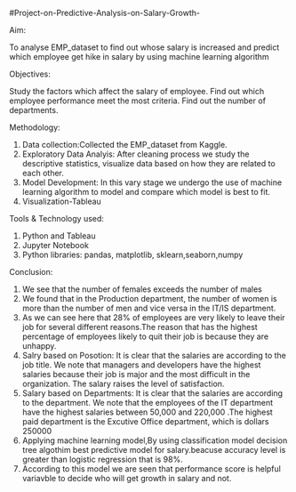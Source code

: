 #Project-on-Predictive-Analysis-on-Salary-Growth-


Aim:

To analyse EMP_dataset to find out whose salary is increased and predict which employee get hike in salary by using machine learning algorithm



Objectives:

Study the factors which affect the salary of employee. Find out which employee performance meet the most criteria. Find out the number of departments. 




Methodology:
1. Data collection:Collected the EMP_dataset from Kaggle.
2. Exploratory Data Analyis: After cleaning process we study the descriptive statistics, visualize data based on how they are related to each other.
3. Model Development: In this vary stage we undergo the use of machine learning algorithm to model and compare which model is best to fit.
4. Visualization-Tableau



Tools & Technology used:
1. Python and Tableau
2. Jupyter Notebook
3. Python libraries: pandas, matplotlib, sklearn,seaborn,numpy




Conclusion:
1. We see that the number of females exceeds the number of males
2. We found that in the Production department, the number of women is more than the number of men and vice versa in the IT/IS department.
3. As we can see here that 28% of employees are very likely to leave their job for several different reasons.The reason that has the highest percentage of employees likely to quit their job is because they are unhappy.
4. Salry based on Posotion: It is clear that the salaries are according to the job title. We note that managers and developers have the highest salaries because their job is major and the most difficult in the organization. The salary raises the level of satisfaction.
5. Salary based on Departments: It is clear that the salaries are according to the department. We note that the employees of the IT department have the highest salaries between 50,000 and 220,000 .The highest paid department is the Excutive Office department, which is dollars 250000
6. Applying machine learning model,By using classification model decision tree algothim best predictive model for salary.beacuse accuracy level is greater than logistic regression that is 98%.
7. According to this model we are seen that performance score is helpful variavble to decide who will get growth in salary and not.
